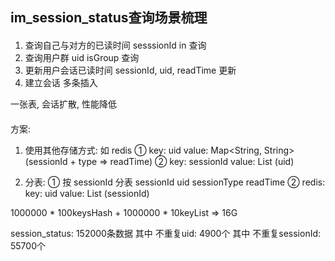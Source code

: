 ## im_session_status查询场景梳理


####

1. 查询自己与对方的已读时间          sesssionId in 查询
2. 查询用户群                       uid isGroup 查询
3. 更新用户会话已读时间              sessionId, uid, readTime 更新
4. 建立会话                         多条插入

一张表, 会话扩散, 性能降低
####

####
方案:
1. 使用其他存储方式:  如 redis
    ① key: uid          value: Map<String, String> (sessionId + type => readTime)
    ② key: sessionId    value: List<String> (uid)

2. 分表:
    ① 按 sessionId 分表 sessionId uid sessionType readTime
    ② redis:   key: uid   value: List<String> (sessionId)

1000000 * 100keysHash + 1000000 * 10keyList => 16G   

session_status: 152000条数据
其中 不重复uid: 4900个
其中 不重复sessionId: 55700个